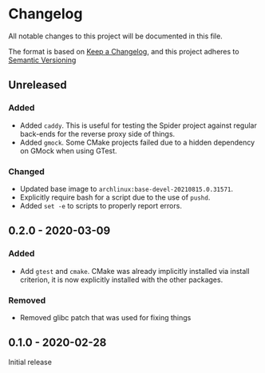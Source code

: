 # Changelog

All notable changes to this project will be documented in this file.

The format is based on [Keep a Changelog](https://keepachangelog.com/en/1.0.0/),
and this project adheres to [Semantic Versioning](https://semver.org/spec/v2.0.0.html)

## Unreleased

### Added

- Added `caddy`. This is useful for testing the Spider project against regular back-ends for the reverse proxy side of things.
- Added `gmock`. Some CMake projects failed due to a hidden dependency on GMock when using GTest.

### Changed

- Updated base image to `archlinux:base-devel-20210815.0.31571`.
- Explicitly require bash for a script due to the use of `pushd`.
- Added `set -e` to scripts to properly report errors.

## 0.2.0 - 2020-03-09
### Added

- Add `gtest` and `cmake`. CMake was already implicitly installed via install criterion, it is now explicitly installed with the other packages.

### Removed

- Removed glibc patch that was used for fixing things

## 0.1.0 - 2020-02-28

Initial release
